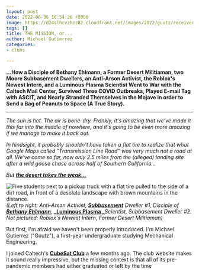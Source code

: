 ```yaml
---
layout: post
date: 2022-06-06 16:54:26 +0000
image: https://d24slhcvzhzz82.cloudfront.net/images/2022/guutz/received_565903071542655.jpeg
tags: []
title: THE MISSION, or...
author: Michael Gutierrez
categories:
- clubs

---
```

**...How a Disciple of Bethany Ehlmann, a Former Desert Militiaman, two Moore Subbasement Dwellers, an Anti-Arson Activist, the Roblox's Newest Intern, and a Luminous Plasma Scientist Went to War with the Caltech Mail Center, Survived Three COVID Outbreaks, Played E-mail Tag with ASCIT, and Nearly Stranded Themselves in the Mojave in order to Send a Bag of Peanuts to Space (A True Story).**

***

_The sun is hot. The air is bone-dry. Frankly, it's amazing that we've made it this far into the middle of nowhere, and it's going to be even more amazing if we manage to make it back out._

_In hindsight, it probably shouldn't have taken a flat tire to realize that what Google Maps called "Transmission Line Road" was very much not a road at all. We've come so far, now only 2.5 miles from the (alleged) landing site after a wild goose chase across half of Southern California..._

_But_ [**_the desert takes the weak..._**](https://twitter.com/secretsofdune/status/1425866472354631683)

![Five students next to a pickup truck with a flat tire pulled to the side of a dirt road, in front of a desolate landscape with brown mountains in the distance.](https://d24slhcvzhzz82.cloudfront.net/images/2022/guutz/received_565903071542655.jpeg "The desert takes the weak.")_(Left to right: Anti-Arson Activist,_ [**_Subbasement_**](https://www.caltech.edu/about/news/nanofabrication-courses-axel-scherer-aph150) _Dweller #1, Disciple of_ [**_Bethany Ehlmann_**](http://www.ehlmann.caltech.edu/index.html)_,_ [**_Luminous Plasma _**](https://www.nasa.gov/topics/universe/features/firefly.html)_Scientist, Subbasement Dweller #2. Not pictured: Roblox's Newest Intern, Former Desert Militiaman)_

But first, I'm afraid we haven't been properly introduced. I'm Michael Gutierrez ("Guutz"), a first-year undergraduate studying Mechanical Engineering.

I joined Caltech's [**CubeSat Club**](https://smallsats.caltech.edu/) a few months ago. The club website makes it sound really impressive, but the missing context is that all of its pre-pandemic members had either graduated or left by the time